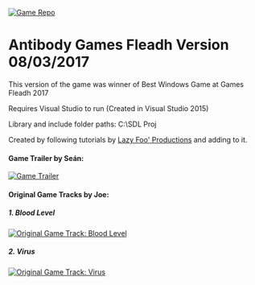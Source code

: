 [![Game Repo](https://avatars2.githubusercontent.com/u/25029460?v=3&s=460)](https://github.com/Antibody2D)

# Antibody Games Fleadh Version 08/03/2017

This version of the game was winner of Best Windows Game at Games Fleadh 2017

Requires Visual Studio to run (Created in Visual Studio 2015)

Library and include folder paths: C:\SDL Proj

Created by following tutorials by [Lazy Foo' Productions](http://lazyfoo.net/tutorials/SDL/index.php) and adding to it.

#### Game Trailer by Seán:
[![Game Trailer](https://i.ytimg.com/vi/HQiAlmhXLqA/1.jpg)](https://youtu.be/HQiAlmhXLqA)

#### Original Game Tracks by Joe:
##### 1. Blood Level
[![Original Game Track: Blood Level](https://i.ytimg.com/vi/ibIjSwFLAGo/hqdefault.jpg?custom=true&w=196&h=110&stc=true&jpg444=true&jpgq=90&sp=68&sigh=nYI-pdR6HJ37sam_RIRuTq1szWY)](https://youtu.be/ibIjSwFLAGo)

##### 2. Virus
[![Original Game Track: Virus](https://i.ytimg.com/vi/ibIjSwFLAGo/hqdefault.jpg?custom=true&w=196&h=110&stc=true&jpg444=true&jpgq=90&sp=68&sigh=nYI-pdR6HJ37sam_RIRuTq1szWY)](https://youtu.be/sHVVEVyt4xQ)
